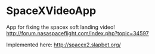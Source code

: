 SpaceXVideoApp
==============

App for fixing the spacex soft landing video! http://forum.nasaspaceflight.com/index.php?topic=34597

Implemented here: http://spacex2.slapbet.org/
